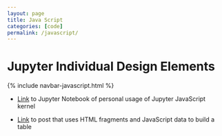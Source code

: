 ```yaml
---
layout: page
title: Java Script
categories: [code]
permalink: /javascript/
---
```


# Jupyter Individual Design Elements

{% include navbar-javascript.html %}

- [Link](https://kalanicabralomana.github.io/Fastpages/jupyter/code/week%205/2022/09/25/2022-personal-use-java.html) to Jupyter Notebook of personal usage of Jupyter JavaScript kernel

- [Link](https://kalanicabralomana.github.io/Fastpages/techtalk/javascript) to post that uses HTML fragments and JavaScript data to build a table